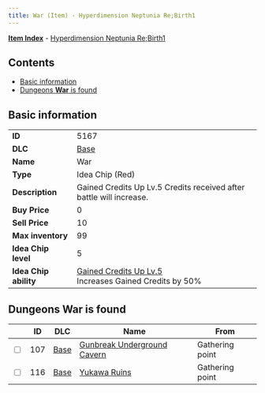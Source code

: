 ```yaml
---
title: War (Item) - Hyperdimension Neptunia Re;Birth1
---
```


[**Item Index**](/neptunia/rb1/item/index.html) - [Hyperdimension Neptunia Re;Birth1](/neptunia/rb1)

## Contents

- [Basic information](#basic-information)
- [Dungeons **War** is found](#dungeons-war-is-found)

## Basic information

|   |   |
| -- | -- |
| **ID** | 5167 |
| **DLC** | [Base](/neptunia/rb1/dlc/1-base.html) |
| **Name** | War |
| **Type** | Idea Chip (Red) |
| **Description** | Gained Credits Up Lv.5 Credits received after battle will increase. |
| **Buy Price** | 0 |
| **Sell Price** | 10 |
| **Max inventory** | 99 |
| **Idea Chip level** | 5 |
| **Idea Chip ability** | [Gained Credits Up Lv.5](/neptunia/rb1/avatar/1-9666-gained-credits-up-lv-5.html)<br />Increases Gained Credits by 50% |


## Dungeons **War** is found

|    | ID | DLC | Name | From |
| -- | -- | --- | ---- | ---- |
| <input type="checkbox" id="rb1-dungeon-1-107" class="trackbox" /> | 107 | [Base](/neptunia/rb1/dlc/1-base.html) | [Gunbreak Underground Cavern](/neptunia/rb1/dungeon/1-107-gunbreak-underground-cavern.html) | Gathering point |
| <input type="checkbox" id="rb1-dungeon-1-116" class="trackbox" /> | 116 | [Base](/neptunia/rb1/dlc/1-base.html) | [Yukawa Ruins](/neptunia/rb1/dungeon/1-116-yukawa-ruins.html) | Gathering point |

